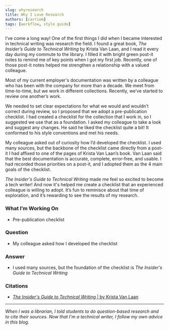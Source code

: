 ```yaml
---
slug: whyresearch
title: Why I Love Research
authors: [carriem]
tags: [workflow, style guide]
---
```


I’ve come a long way! One of the first things I did when I became interested in technical writing was research the field. I found a great book, *The Insider’s Guide to Technical Writing* by Krista Van Laan, and I read it every day during my commute to the library. I filled it with bright green post-it notes to remind me of key points when I got my first job. Recently, one of those post-it notes helped me strengthen a relationship with a valued colleague.

Most of my current employer's documentation was written by a colleague who has been with the company for more than a decade. We meet from time-to-time, but we work in different collections. Recently, we’ve started to review one another’s work.

We needed to set clear expectations for what we would and wouldn’t correct during review, so I proposed that we adopt a pre-publication checklist. I had created a checklist for the collection that I work in, so I suggested we use that as a foundation. I asked my colleague to take a look and suggest any changes. He said he liked the checklist quite a bit! It conformed to his style conventions and met his needs.

My colleague asked out of curiosity how I’d developed the checklist. I used many sources, but the backbone of the checklist came directly from a post-it I had affixed to one of the pages of Krista Van Laan’s book. Van Laan said that the best documentation is accurate, complete, error-free, and usable. I had recorded those priorities on a post-it, and I adopted them as the 4 main goals of the checklist.

*The Insider's Guide to Technical Writing* made me feel so excited to become a tech writer! And now it's helped me create a checklist that an experienced colleague is willing to adopt. It’s fun to reminisce about that time of exploration, and it’s rewarding to see the results of my research.

### What I’m Working On

* Pre-publication checklist

### Question

* My colleague asked how I developed the checklist

### Answer

* I used many sources, but the foundation of the checklist is *The Insider's Guide to Technical Writing*

### Citations

* [*The Insider's Guide to Technical Writing* | by Krista Van Laan](https://bookshop.org/p/books/the-insider-s-guide-to-technical-writing-krista-van-laan/18378904?ean=9781937434786)

___

*When I was a librarian, I told students to do question-based research and to cite their sources. Now that I'm a technical writer, I follow my own advice in this blog.*
